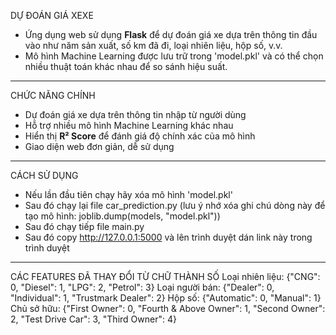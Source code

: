 DỰ ĐOÁN GIÁ XEXE
- Ứng dụng web sử dụng **Flask** để dự đoán giá xe dựa trên thông tin đầu vào như năm sản xuất, số km đã đi, loại nhiên liệu, hộp số, v.v.  
- Mô hình Machine Learning được lưu trữ trong 'model.pkl' và có thể chọn nhiều thuật toán khác nhau để so sánh hiệu suất.

---

CHỨC NĂNG CHÍNH
- Dự đoán giá xe dựa trên thông tin nhập từ người dùng  
- Hỗ trợ nhiều mô hình Machine Learning khác nhau  
- Hiển thị **R² Score** để đánh giá độ chính xác của mô hình  
- Giao diện web đơn giản, dễ sử dụng  

---

CÁCH SỬ DỤNG
- Nếu lần đầu tiên chạy hãy xóa mô hình 'model.pkl'
- Sau đó chạy lại file car_prediction.py (lưu ý nhớ xóa ghi chú dòng này để tạo mô hình: joblib.dump(models, "model.pkl"))
- Sau đó chạy tiếp file main.py
- Sau đó copy http://127.0.0.1:5000 và lên trình duyệt dán link này trong trình duyệt

---

CÁC FEATURES ĐÃ THAY ĐỔI TỪ CHỮ THÀNH SỐ
Loại nhiên liệu: {"CNG": 0, "Diesel": 1, "LPG": 2, "Petrol": 3}
Loại người bán: {"Dealer": 0, "Individual": 1, "Trustmark Dealer": 2}
Hộp số: {"Automatic": 0, "Manual": 1}
Chủ sở hữu: {"First Owner": 0, "Fourth & Above Owner": 1, "Second Owner": 2, "Test Drive Car": 3, "Third Owner": 4}
